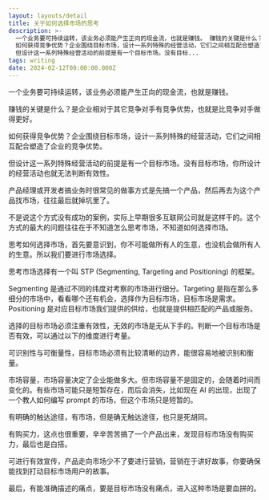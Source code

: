 ```yaml
---
layout: layouts/detail
title: 关于如何选择市场的思考
description: >-
  一个业务要可持续运转，该业务必须能产生正向的现金流，也就是赚钱。 赚钱的关键是什么？是企业相对于其它竞争对手有竞争优势，也就是比竞争对手做得更好。
  如何获得竞争优势？企业围绕目标市场，设计一系列特殊的经营活动，它们之间相互配合塑造了企业的竞争优势。
  但设计这一系列特殊经营活动的前提是有一个目标市场。没有目标... 
tags: writing
date: 2024-02-12T00:00:00.000Z
---
```

一个业务要可持续运转，该业务必须能产生正向的现金流，也就是赚钱。

赚钱的关键是什么？是企业相对于其它竞争对手有竞争优势，也就是比竞争对手做得更好。

如何获得竞争优势？企业围绕目标市场，设计一系列特殊的经营活动，它们之间相互配合塑造了企业的竞争优势。

但设计这一系列特殊经营活动的前提是有一个目标市场。没有目标市场，你所设计的经营活动也就无法判断有效性。

产品经理或开发者搞业务时很常见的做事方式是先搞一个产品，然后再去为这个产品找市场，往往最后就掉坑里了。

不是说这个方式没有成功的案例，实际上早期很多互联网公司就是这样干的。这个方式的最大的问题往往在于不知道怎么思考市场，不知道如何选择市场。

思考如何选择市场，首先要意识到，你不可能做所有人的生意，也没机会做所有人的生意。所以我们要进行市场选择。

思考市场选择有一个叫 STP (Segmenting, Targeting and Positioning) 的框架。

Segmenting 是通过不同的纬度对考察的市场进行细分。Targeting 是指在那么多细分的市场中，看看哪个还有机会，选择作为目标市场，目标市场是需求。Positioning 是对应目标市场我们提供的供给，也就是提供相匹配的产品或服务。

选择的目标市场必须注重有效性，无效的市场是无从下手的。判断一个目标市场是否有效，可以通过以下的维度进行考量。

可识别性与可衡量性，目标市场必须有比较清晰的边界，能很容易地被识别和衡量。

市场容量，市场容量决定了企业能做多大。但市场容量不是固定的，会随着时间而变化的。有些市场可能只是短暂存在，而后会消失，比如现在 AI 的出现，出现了一个教人如何编写 prompt 的市场，但这个市场只是短暂的。

有明确的触达途径，有市场，但是确无触达途径，也只是死胡同。

有购买力，这点也很重要，辛辛苦苦搞了一个产品出来，发现目标市场没有购买力，最后也是白搭。

可进行有效宣传，产品走向市场少不了要进行营销，营销在于讲好故事，你要确保能找到打动目标市场用户的故事。

最后，有能准确描述的痛点，要是目标市场没有痛点，进入这种市场是要血拼的。
